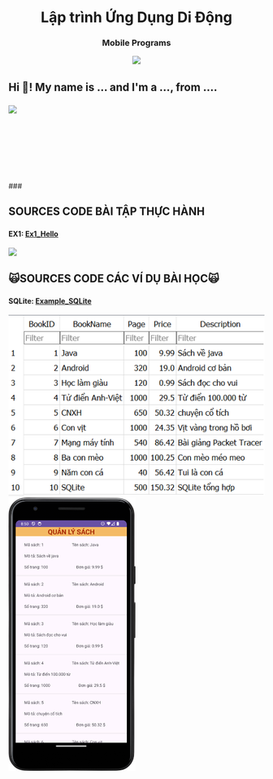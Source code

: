 <div align="center">
  <h1>  Lập trình Ứng Dụng Di Động</h1>

 <!-- Thay thế bằng đường dẫn đến logo của ứng dụng -->

<h3>Mobile Programs</h3>
</div>

<div align="center">
  <img height="400" src="https://media4.giphy.com/media/v1.Y2lkPTc5MGI3NjExdTJscTRrN29ybW04OHByZm8xNTZzazB3czg4cHJkdG0wM2I2YzNsNSZlcD12MV9pbnRlcm5hbF9naWZfYnlfaWQmY3Q9Zw/bGgsc5mWoryfgKBx1u/giphy.gif" />
</div>

<h2 align="left">Hi 👋! My name is ... and I'm a ..., from ....</h2>

###


###

<img align="left" height="150" src="https://i.imgflip.com/65efzo.gif"  />

###



<br clear="both">
###

<h2 align="left">SOURCES CODE BÀI TẬP THỰC HÀNH</h2>

###
<div>
  <h4>EX1: <a href = "https://github.com/subin663/64139010-AndroidProgramming/tree/main/Ex1_Hello">Ex1_Hello</a></h4>
  <img src = "
  ![image](https://github.com/user-attachments/assets/bd386c11-033a-465b-95e1-737c73df22d6)" width = "200">

</div>

<h2 align="left">🙀SOURCES CODE CÁC VÍ DỤ BÀI HỌC🙀</h2>

###

<div>
  <h4>SQLite: <a href = "https://github.com/hungnguyen2912003/63132095-AndroidProgramming/tree/main/Example_SQLite/app/src/main">Example_SQLite</a></h4>
  <img src = "https://github.com/hungnguyen2912003/63132095-AndroidProgramming/blob/main/images/vdsqlite_db.png">
  <img src = "https://github.com/hungnguyen2912003/63132095-AndroidProgramming/blob/main/images/vdsqlite.png" width = "250">
</div>
